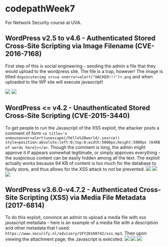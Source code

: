 # codepathWeek7
For Network Security course at UVA.

## WordPress v2.5 to v4.6 - Authenticated Stored Cross-Site Scripting via Image Filename (CVE-2016-7168)
First step of this is social engineering - sending the admin a file that they would upload to the wordpress site.  The file is a trap, however!  The image is titled `dogsocute<img src=a onerror=alert("HACKED!!!")>.png` and when uploaded to the WP site will execute javascript!

![](https://github.com/nke5ka/codepathWeek7/blob/master/1_0hack.gif)
![](https://github.com/nke5ka/codepathWeek7/blob/master/1_1hack.gif)

## WordPress <= v4.2 - Unauthenticated Stored Cross-Site Scripting (CVE-2015-3440)
To get people to run the Javascript of the XSS exploit, the attacker posts a comment of form `<a title='x onmouseover=alert(unescape(/hello%20world/.source)) style=position:absolute;left:0;top:0;width:5000px;height:5000px [64KB of words here]></a>`.  Though the comment is long, the admin might approve it if appears somewhat legitimate, or simply approves everything - the suspicious content can be easily hidden among all the text.  The exploit actually works because 64 KB of content is too much for the database to fuully store, and thus allows for the XSS attack to not be prevented.
![](https://github.com/nke5ka/codepathWeek7/blob/master/2_0hack.gif)
![](https://github.com/nke5ka/codepathWeek7/blob/master/2_1hack.gif)
![](https://github.com/nke5ka/codepathWeek7/blob/master/2_2hack.gif)

## WordPress v3.6.0-v4.7.2 - Authenticated Cross-Site Scripting (XSS) via Media File Metadata (2017-6814)
To do this exploit, convince an admin to upload a media file with xss javascript metadata - here is an example of a media file with a description and other metadata that I used: `https://www.securify.nl/advisory/SFY20160742/xss.mp3`.  Then upon viewing the attachment page, the Javascript is executed.
![](https://github.com/nke5ka/codepathWeek7/blob/master/3_0hack.gif)
![](https://github.com/nke5ka/codepathWeek7/blob/master/3_1hack.gif)
![](https://github.com/nke5ka/codepathWeek7/blob/master/3_2hack.gif)